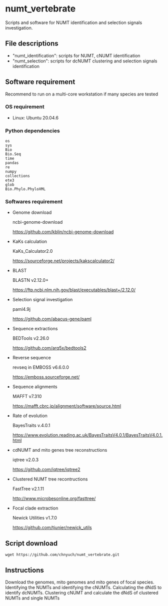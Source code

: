 # numt_vertebrate
Scripts and software for NUMT identification and selection signals investigation.

## File descriptions
 - "numt_identification": scripts for NUMT, cNUMT identification
 - "numt_selection": scripts for dcNUMT clustering and selection signals identification

## Software requirement
Recommend to run on a multi-core workstation if many species are tested
### OS requirement
 - Linux: Ubuntu 20.04.6
### Python dependencies
```
os
sys
Bio
Bio.Seq
time
pandas
re
numpy
collections
ete3
glob
Bio.Phylo.PhyloXML
```
### Softwares requirement
- Genome download
  
  ncbi-genome-download

  https://github.com/kblin/ncbi-genome-download
  
- KaKs calculation
  
  KaKs_Calculator2.0

  https://sourceforge.net/projects/kakscalculator2/

- BLAST
  
  BLASTN v2.12.0+

  https://ftp.ncbi.nlm.nih.gov/blast/executables/blast+/2.12.0/

- Selection signal investigation

  paml4.9j

  https://github.com/abacus-gene/paml

- Sequence extractions

  BEDTools v2.26.0

  https://github.com/arq5x/bedtools2

- Reverse sequence

  revseq in EMBOSS v6.6.0.0
  
  https://emboss.sourceforge.net/
 
- Sequence alignments

  MAFFT v7.310

  https://mafft.cbrc.jp/alignment/software/source.html

- Rate of evolution

  BayesTraits v.4.0.1

  https://www.evolution.reading.ac.uk/BayesTraitsV4.0.1/BayesTraitsV4.0.1.html

- cdNUMT and mito genes tree reconstructions

  iqtree v2.0.3

  https://github.com/iqtree/iqtree2

- Clustered NUMT tree recontructions

  FastTree v2.1.11

  http://www.microbesonline.org/fasttree/

-  Focal clade extraction

   Newick Utilities v1.7.0

   https://github.com/tjunier/newick_utils

## Script download
```
wget https://github.com/chnyuch/numt_vertebrate.git
```

## Instructions
Download the genomes, mito genomes and mito genes of focal species.
Identifying the NUMTs and identifying the cNUMTs. 
Calculating the dNdS to identify dcNUMTs.
Clustering cNUMT and calculate the dNdS of clustered NUMTs and single NUMTs

  
